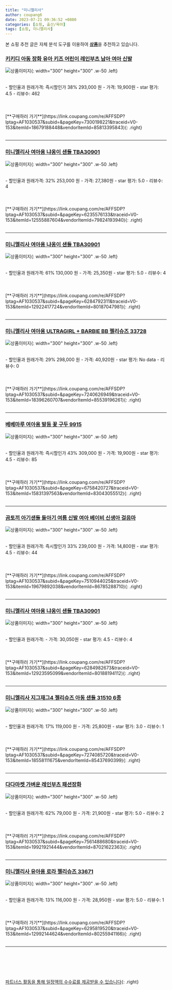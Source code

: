 ```yaml
---
title: "미니멜리사"
author: coupang6
date: 2023-07-21 09:36:52 +0800
categories: [쇼핑, 출산/육아]
tags: [쇼핑, 미니멜리사]
---
```


본 쇼핑 추천 글은 자체 분석 도구를 이용하여 [**상품**](https://link.coupang.com/a/bao1ui)을 추천하고 있습니다.

### [키키디 아동 장화 유아 키즈 어린이 레인부츠 남아 여아 신발](https://link.coupang.com/re/AFFSDP?lptag=AF1030537&subid=&pageKey=7300198221&traceid=V0-153&itemId=18679188448&vendorItemId=85813395843)

![상품이미지](https://thumbnail8.coupangcdn.com/thumbnails/remote/230x230ex/image/vendor_inventory/8946/253487303a003382b6b87443edfd42c61470f1fe4ddbde3e9f1c4b64c983.jpg){: width="300" height="300" .w-50 .left}


<br>
- 할인율과 원래가격: 즉시할인가 38%  293,000   원
- 가격: 19,900원
- star 평가: 4.5
- 리뷰수: 462
<br>
<br>
<br>
<br>
[**구매하러 가기**](https://link.coupang.com/re/AFFSDP?lptag=AF1030537&subid=&pageKey=7300198221&traceid=V0-153&itemId=18679188448&vendorItemId=85813395843){: .right}
<br>
<br>

---

### [미니멜리사 여아용 냐옹이 샌들 TBA30901](https://link.coupang.com/re/AFFSDP?lptag=AF1030537&subid=&pageKey=6235576133&traceid=V0-153&itemId=12555887604&vendorItemId=79824193940)

![상품이미지](https://thumbnail10.coupangcdn.com/thumbnails/remote/230x230ex/image/retail/images/1802470376245912-bdd15f83-c3d0-41e8-8c9d-b0ac2cbe8b9b.jpg){: width="300" height="300" .w-50 .left}


<br>
- 할인율과 원래가격: 32%  253,000   원
- 가격: 27,380원
- star 평가: 5.0
- 리뷰수: 4
<br>
<br>
<br>
<br>
[**구매하러 가기**](https://link.coupang.com/re/AFFSDP?lptag=AF1030537&subid=&pageKey=6235576133&traceid=V0-153&itemId=12555887604&vendorItemId=79824193940){: .right}
<br>
<br>

---

### [미니멜리사 여아용 냐옹이 샌들 TBA30901](https://link.coupang.com/re/AFFSDP?lptag=AF1030537&subid=&pageKey=6284792311&traceid=V0-153&itemId=12922417724&vendorItemId=80187047981)

![상품이미지](https://thumbnail9.coupangcdn.com/thumbnails/remote/230x230ex/image/retail/images/5283876762876716-9301f16a-6f18-4fa4-baff-ac777b424a92.jpg){: width="300" height="300" .w-50 .left}


<br>
- 할인율과 원래가격: 61%  130,000   원
- 가격: 25,350원
- star 평가: 5.0
- 리뷰수: 4
<br>
<br>
<br>
<br>
[**구매하러 가기**](https://link.coupang.com/re/AFFSDP?lptag=AF1030537&subid=&pageKey=6284792311&traceid=V0-153&itemId=12922417724&vendorItemId=80187047981){: .right}
<br>
<br>

---

### [미니멜리사 여아용 ULTRAGIRL + BARBIE BB 젤리슈즈 33728](https://link.coupang.com/re/AFFSDP?lptag=AF1030537&subid=&pageKey=7240626949&traceid=V0-153&itemId=18396260707&vendorItemId=85539196261)

![상품이미지](https://thumbnail8.coupangcdn.com/thumbnails/remote/230x230ex/image/retail/images/2023/04/03/14/9/e3dfc250-7ca4-4387-9ef4-3ae067484c3f.jpg){: width="300" height="300" .w-50 .left}


<br>
- 할인율과 원래가격: 29%  298,000   원
- 가격: 40,920원
- star 평가: No data
- 리뷰수: 0
<br>
<br>
<br>
<br>
[**구매하러 가기**](https://link.coupang.com/re/AFFSDP?lptag=AF1030537&subid=&pageKey=7240626949&traceid=V0-153&itemId=18396260707&vendorItemId=85539196261){: .right}
<br>
<br>

---

### [베베마루 여아용 발등 꽃 구두 9915](https://link.coupang.com/re/AFFSDP?lptag=AF1030537&subid=&pageKey=6758420727&traceid=V0-153&itemId=15831397563&vendorItemId=83043055512)

![상품이미지](https://thumbnail8.coupangcdn.com/thumbnails/remote/230x230ex/image/retail/images/4309640561147598-3a881f19-42b1-43c4-988c-e3cae8058fb3.jpg){: width="300" height="300" .w-50 .left}


<br>
- 할인율과 원래가격: 즉시할인가 43%  309,000   원
- 가격: 19,900원
- star 평가: 4.5
- 리뷰수: 85
<br>
<br>
<br>
<br>
[**구매하러 가기**](https://link.coupang.com/re/AFFSDP?lptag=AF1030537&subid=&pageKey=6758420727&traceid=V0-153&itemId=15831397563&vendorItemId=83043055512){: .right}
<br>
<br>

---

### [곰토끼 아기샌들 돌아기 여름 신발 여아 베이비 신생아 걸음마](https://link.coupang.com/re/AFFSDP?lptag=AF1030537&subid=&pageKey=7510944025&traceid=V0-153&itemId=19679892038&vendorItemId=86785288710)

![상품이미지](https://thumbnail7.coupangcdn.com/thumbnails/remote/230x230ex/image/vendor_inventory/fcf7/9e4d6bcdd4ef5bc6f1ec000416946b79c2dcee339b094dcc6476ddeac124.jpg){: width="300" height="300" .w-50 .left}


<br>
- 할인율과 원래가격: 즉시할인가 33%  239,000   원
- 가격: 14,800원
- star 평가: 4.5
- 리뷰수: 44
<br>
<br>
<br>
<br>
[**구매하러 가기**](https://link.coupang.com/re/AFFSDP?lptag=AF1030537&subid=&pageKey=7510944025&traceid=V0-153&itemId=19679892038&vendorItemId=86785288710){: .right}
<br>
<br>

---

### [미니멜리사 여아용 냐옹이 샌들 TBA30901](https://link.coupang.com/re/AFFSDP?lptag=AF1030537&subid=&pageKey=6284982673&traceid=V0-153&itemId=12923595099&vendorItemId=80188194112)

![상품이미지](https://thumbnail7.coupangcdn.com/thumbnails/remote/230x230ex/image/retail/images/3171979823465757-aa922c45-000a-45c1-aa38-334ed0087b2c.jpg){: width="300" height="300" .w-50 .left}


<br>
- 할인율과 원래가격: 
- 가격: 30,050원
- star 평가: 4.5
- 리뷰수: 4
<br>
<br>
<br>
<br>
[**구매하러 가기**](https://link.coupang.com/re/AFFSDP?lptag=AF1030537&subid=&pageKey=6284982673&traceid=V0-153&itemId=12923595099&vendorItemId=80188194112){: .right}
<br>
<br>

---

### [미니멜리사 지그재그4 젤리슈즈 아동 샌들 31510 6종](https://link.coupang.com/re/AFFSDP?lptag=AF1030537&subid=&pageKey=7274085720&traceid=V0-153&itemId=18558111675&vendorItemId=85437690399)

![상품이미지](https://thumbnail6.coupangcdn.com/thumbnails/remote/230x230ex/image/vendor_inventory/feef/14445a4827f55dab71485606880e244384baac8dec31c18e796c9743a330.jpg){: width="300" height="300" .w-50 .left}


<br>
- 할인율과 원래가격: 17%  119,000   원
- 가격: 25,800원
- star 평가: 3.0
- 리뷰수: 1
<br>
<br>
<br>
<br>
[**구매하러 가기**](https://link.coupang.com/re/AFFSDP?lptag=AF1030537&subid=&pageKey=7274085720&traceid=V0-153&itemId=18558111675&vendorItemId=85437690399){: .right}
<br>
<br>

---

### [다다마켓 가벼운 레인부츠 패션장화](https://link.coupang.com/re/AFFSDP?lptag=AF1030537&subid=&pageKey=7561488680&traceid=V0-153&itemId=19921921444&vendorItemId=87021622363)

![상품이미지](https://thumbnail9.coupangcdn.com/thumbnails/remote/230x230ex/image/vendor_inventory/5805/7d83834dd5a7b528fd3d28446690b242a86515181a500760246a7752bbd1.jpg){: width="300" height="300" .w-50 .left}


<br>
- 할인율과 원래가격: 62%  79,000   원
- 가격: 21,900원
- star 평가: 5.0
- 리뷰수: 2
<br>
<br>
<br>
<br>
[**구매하러 가기**](https://link.coupang.com/re/AFFSDP?lptag=AF1030537&subid=&pageKey=7561488680&traceid=V0-153&itemId=19921921444&vendorItemId=87021622363){: .right}
<br>
<br>

---

### [미니멜리사 유아용 로라 젤리슈즈 33671](https://link.coupang.com/re/AFFSDP?lptag=AF1030537&subid=&pageKey=6295819520&traceid=V0-153&itemId=12992144624&vendorItemId=80255941166)

![상품이미지](https://thumbnail9.coupangcdn.com/thumbnails/remote/230x230ex/image/retail/images/2022/01/19/15/2/a2e22bea-2577-4da8-91b5-7cd10a49ef48.jpg){: width="300" height="300" .w-50 .left}


<br>
- 할인율과 원래가격: 13%  116,000   원
- 가격: 28,950원
- star 평가: 5.0
- 리뷰수: 1
<br>
<br>
<br>
<br>
[**구매하러 가기**](https://link.coupang.com/re/AFFSDP?lptag=AF1030537&subid=&pageKey=6295819520&traceid=V0-153&itemId=12992144624&vendorItemId=80255941166){: .right}
<br>
<br>

---
<br><br><br><br><br> [파트너스 활동을 통해 일정액의 수수료를 제공받을 수 있습니다](https://link.coupang.com/a/bao1ui){: .right}